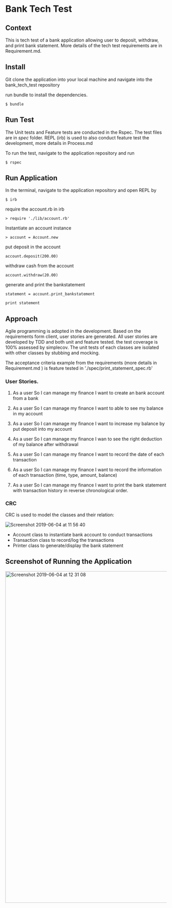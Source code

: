 # Bank Tech Test

## Context
This is tech test of a bank application allowing user to deposit, withdraw, and print bank statement. More details  of the tech test requirements are in Requirement.md.


## Install
Git clone the application into your local machine and navigate into the bank_tech_test repository

run bundle to install the dependencies.

```
$ bundle
```

## Run Test

The Unit tests and Feature tests are conducted in the Rspec. The test files are in *spec* folder.
REPL (irb) is used to also conduct feature test the development, more details in Process.md

To run the test, navigate to the application repository and  run

```
$ rspec
```

## Run Application

In the terminal, navigate to the application repository and open REPL by

```
$ irb
```

require the account.rb in irb

```
> require './lib/account.rb'
```

Instantiate an account instance

```
> account = Account.new
```

put deposit in the account

```
account.deposit(200.00)
```

withdraw cash from the account

```
account.withdraw(20.00)
```

generate and print the bankstatement

```
statement = account.print_bankstatement
```

```
print statement
```

## Approach
Agile programming is adopted in the development. Based on the requirements form client, user stories are generated. All user stories are developed by TDD and both unit and feature tested. the test coverage is 100% assessed by simplecov. The unit tests of each classes are isolated with other classes by stubbing and mocking.

The acceptance criteria example from the requirements (more details in Requirement.md ) is feature tested in  './spec/print_statement_spec.rb'

### User Stories.   
1. As a user
So I can manage my finance
I want to create an bank account from a bank

2. As a user
So I can manage my finance
I want to able to see my balance in my account

3. As a user
So I can manage my finance
I want to increase my balance by put deposit into my account

4. As a user
So I can manage my finance
I wan to see the right deduction of my balance after withdrawal

5. As a user
So I can manage my finance
I want to record the date of each transaction

6. As a user
So I can manage my finance
I want to record the information of each transaction (time, type, amount, balance)

7. As a user
So I can manage my finance
I want to print the bank statement with transaction history in reverse chronological order.


### CRC

CRC is used to model the classes and their relation:

![Screenshot 2019-06-04 at 11 56 40](https://user-images.githubusercontent.com/47269063/58874140-e4fa5f80-86bf-11e9-8adf-73c067097eaf.png)

* Account class to instantiate bank account to conduct transactions
* Transaction class to  record/log the transactions
* Printer class to generate/display the bank statement 

## Screenshot of Running the Application
<img width="1036" alt="Screenshot 2019-06-04 at 12 31 08" src="https://user-images.githubusercontent.com/47269063/58875990-c9de1e80-86c4-11e9-980f-2d6dfa06d67b.png">
